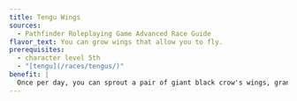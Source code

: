 ```yaml
---
title: Tengu Wings
sources:
  - Pathfinder Roleplaying Game Advanced Race Guide
flavor_text: You can grow wings that allow you to fly.
prerequisites:
  - character level 5th
  - "[tengu](/races/tengus/)"
benefit: |
  Once per day, you can sprout a pair of giant black crow's wings, granting you a fly speed of 30 feet (average maneuverability). This spell-like ability otherwise functions as [*beast shape I*](/spells/beast-shape-i/) (though you do not gain any other benefits of that spell) with a caster level equal to your level.
---
```



